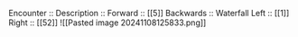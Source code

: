Encounter :: 
Description :: 
Forward :: [[5]]
Backwards :: Waterfall
Left :: [[1]]
Right :: [[52]]
![[Pasted image 20241108125833.png]]